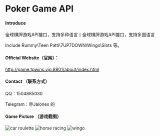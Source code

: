 # Poker Game API

#### Introduce
全球棋牌游戏API接口，支持多种语言丨全球棋牌游戏API接口，支持多国语言

Include Rummy\Teen Patti\7UP7DOWN\Wingo\Slots 等。


#### Official Website（官网）：
http://game.tpwins.vip:8801/about/index.html


#### Contact （联系方式）
QQ：1504885030

Telegram：@Jalonex
的

#### Game Picture （游戏截图）
![car roulette ](https://user-images.githubusercontent.com/90822325/223661663-7fefbd03-c917-4e66-b758-fb28dd05bdb3.jpg)
![horse racing](https://user-images.githubusercontent.com/90822325/223662225-0c612611-12a8-4ef8-95f4-ddebfaa6261a.jpg)
![wingo](https://user-images.githubusercontent.com/90822325/223662251-0d1d2747-5e33-4ee4-8a60-5b3d6936ed9d.jpg)


